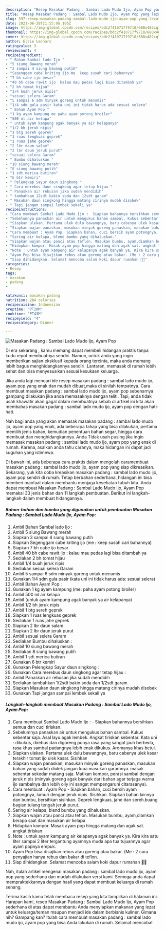```yaml
---
description: "Resep Masakan Padang : Sambal Lado Mudo Ijo, Ayam Pop yang lezat dan Mudah Dibuat"
title: "Resep Masakan Padang : Sambal Lado Mudo Ijo, Ayam Pop yang lezat dan Mudah Dibuat"
slug: 597-resep-masakan-padang-sambal-lado-mudo-ijo-ayam-pop-yang-lezat-dan-mudah-dibuat
date: 2021-06-28T21:55:06.105Z
image: https://img-global.cpcdn.com/recipes/bdc2f410717f9710/680x482cq70/masakan-padang-sambal-lado-mudo-ijo-ayam-pop-foto-resep-utama.jpg
thumbnail: https://img-global.cpcdn.com/recipes/bdc2f410717f9710/680x482cq70/masakan-padang-sambal-lado-mudo-ijo-ayam-pop-foto-resep-utama.jpg
cover: https://img-global.cpcdn.com/recipes/bdc2f410717f9710/680x482cq70/masakan-padang-sambal-lado-mudo-ijo-ayam-pop-foto-resep-utama.jpg
author: Elsie Leonard
ratingvalue: 3
reviewcount: 4
recipeingredient:
- " Bahan Sambal lado Ijo "
- "5 siung Bawang merah"
- "3 sampai 4 siung bawang putih"
- "Segenggam cabe kriting ijo me  keep susah cari bahannya"
- "7 bh cabe ijo besar"
- "40 bh cabe rawit ijo  kalau mau pedas lagi bisa ditambah ya"
- "2 bh tomat hijau"
- "1/4 buah jeruk nipis"
- "sesuai selera Garam"
- "5 sampai 6 sdm minyak goreng untuk menumis"
- "1/4 sdm gula pasir kata uni ini tidak harus ada sesuai selera"
- " Bahan Ayam Pop "
- "1 kg ayam kampung me paha ayam potong broiler"
- "500 ml air kelapa"
- " untuk ayam kampung agak banyak ya air kelapanya"
- "1/2 bh jeruk nipis"
- "1 btg sereh geprek"
- "1 ruas lengkuas geprek"
- "1 ruas jahe geprek"
- "2 lbr daun salam"
- "2 lbr daun jeruk purut"
- "sesuai selera Garam"
- " Bumbu dihaluskan "
- "10 siung bawang merah"
- "8 siung bawang putih"
- "1 sdt merica butiran"
- "6 btr kemiri"
- " Pelengkap Sayur daun singkong "
- " Cara merebus daun singkong agar tetap hijau "
- " Panaskan air rebusan jika sudah mendidih"
- " tambahkan 12sdt bakin soda dan 12sdt garam"
- " Masukan daun singkong hingga matang cirinya mudah disobek"
- " Tapi jangan sampai lembek sekali ya"
recipeinstructions:
- "Cara membuat Sambal Lado Mudo Ijo :  Siapkan bahannya bersihkan semua dan cuci tiriskan."
- "Sebelumnya panaskan air untuk mengukus bahan sambal. Kukus sebentar saja. Asal layu agak lembek. Angkat tiriskan sebentar. Kata uni : dikukus, direbus dan digoreng punya rasa yang sangat jauh berbeda, rasa khas sambal padangnya lebih enak dikukus. Aromanya khas betul."
- "Siapkan ulekan. Pertama ulek dulu bawangnya, baru cabenya ulek kasar terakhir tomat ijo ulek kasar. Sisihkan"
- "Siapkan wajan panaskan, masukan minyak goreng panaskan, masukan bahan yang sudah diulek jangan lupa masukan garamnya. masak sebentar sekedar matang saja. Matikan kompor, perasi sambal dengan jeruk nipis (minyak goreng agak banyak dari bahan agar terjaga warna ijo sambalnya dan lebih oily ini sangat mempengaruhi citarasanya)."
- "Cara membuat : Ayam Pop  Siapkan bahan, cuci bersih ayam potongnya, lumuri dengan jeruk nipis. Sisihkan. Siapkan bahan lainnya dan bumbu, bersihkan sisihkan. Geprek lengkuas, jahe dan sereh.buang bagian tulang tengah jeruk purut."
- "Saring air kelapa, blend bumbu yang dihaluskan."
- "Siapkan wajan atau panci atau teflon. Masukan bumbu, ayam,diamkan berapa saat dan masukan air kelapa."
- "Hidupkan kompor. Masak ayam pop hingga matang dan agak sat. angkat tiriskan"
- "Note : untuk ayam kampung air kelapanya agak banyak ya. Kira kira satu liter sampai 2 liter tergantung ayamnya muda apa tua tujuannya agar ayam popnya empuk."
- "Ayam Pop bisa disajikan rebus atau goreng atau bakar. (Me : 2 cara penyajian hanya rebus dan bakar di teflon."
- "Siap dihidangkan. Selamat mencoba salam koki dapur rumahan 👩‍🍳"
categories:
- Resep
tags:
- masakan
- padang
- 

katakunci: masakan padang  
nutrition: 284 calories
recipecuisine: Indonesian
preptime: "PT20M"
cooktime: "PT43M"
recipeyield: "4"
recipecategory: Dinner

---
```



![Masakan Padang : Sambal Lado Mudo Ijo, Ayam Pop](https://img-global.cpcdn.com/recipes/bdc2f410717f9710/680x482cq70/masakan-padang-sambal-lado-mudo-ijo-ayam-pop-foto-resep-utama.jpg)

Di era  sekarang , kamu memang dapat membeli hidangan praktis tanpa kudu repot membuatnya sendiri. Namun, untuk anda yang ingin memberikan sajian eksklusif kepada orang tercinta, maka anda memang lebih bagus menghidangkannya sendiri. Lantaran, memasak di rumah lebih sehat dan bisa menyesuaikan sesuai kesukaan keluarga.

Jika anda lagi mencari ide resep masakan padang : sambal lado mudo ijo, ayam pop yang enak dan mudah dibuat,maka di sinilah tempatnya. Cara membuat masakan padang : sambal lado mudo ijo, ayam pop  sebenarnya gampang dilakukan jika anda memasaknya dengan teliti. Tapi, anda tidak usah khawatir akan gagal dalam membuatnya 
sebab di artikel ini kita akan membahas masakan padang : sambal lado mudo ijo, ayam pop dengan hati-hati.  



Nah bagi anda yang akan memasak masakan padang : sambal lado mudo ijo, ayam pop yang enak, ada beberapa tahap yang bisa dilakukan, pertama memilih jenis bahan, kemudian penentuan bahan segar, hingga cara membuat dan menghidangkannya. Anda Tidak usah pusing jika ingin memasak masakan padang : sambal lado mudo ijo, ayam pop yang enak di rumah. Karena, asalkan anda  tahu caranya, maka hidangan ini dapat jadi suguhan yang istimewa.

Di bawah ini, ada beberapa cara praktis  dalam mengolah caramembuat masakan padang : sambal lado mudo ijo, ayam pop yang siap dikreasikan. Sekarang, yuk kita coba kreasikan masakan padang : sambal lado mudo ijo, ayam pop sendiri di rumah. Tetap berbahan sederhana, hidangan ini bisa memberi manfaat dalam membantu menjaga kesehatan tubuh kita. Anda dapat membuat Masakan Padang : Sambal Lado Mudo Ijo, Ayam Pop memakai 33 jenis bahan dan 11 langkah pembuatan. Berikut ini langkah-langkah dalam membuat hidangannya.

<!--inarticleads1-->

##### Bahan-bahan dan bumbu yang digunakan untuk pembuatan Masakan Padang : Sambal Lado Mudo Ijo, Ayam Pop:

1. Ambil  Bahan Sambal lado Ijo :
1. Ambil 5 siung Bawang merah
1. Siapkan 3 sampai 4 siung bawang putih
1. Siapkan Segenggam cabe kriting ijo (me : keep susah cari bahannya)
1. Siapkan 7 bh cabe ijo besar
1. Ambil 40 bh cabe rawit ijo : kalau mau pedas lagi bisa ditambah ya
1. Sediakan 2 bh tomat hijau
1. Ambil 1/4 buah jeruk nipis
1. Sediakan sesuai selera Garam
1. Ambil 5 sampai 6 sdm minyak goreng untuk menumis
1. Gunakan 1/4 sdm gula pasir (kata uni ini tidak harus ada: sesuai selera)
1. Ambil  Bahan Ayam Pop :
1. Gunakan 1 kg ayam kampung (me: paha ayam potong broiler)
1. Ambil 500 ml air kelapa
1. Ambil  (untuk ayam kampung agak banyak ya air kelapanya)
1. Ambil 1/2 bh jeruk nipis
1. Ambil 1 btg sereh geprek
1. Siapkan 1 ruas lengkuas geprek
1. Sediakan 1 ruas jahe geprek
1. Siapkan 2 lbr daun salam
1. Siapkan 2 lbr daun jeruk purut
1. Ambil sesuai selera Garam
1. Sediakan  Bumbu dihaluskan :
1. Ambil 10 siung bawang merah
1. Sediakan 8 siung bawang putih
1. Ambil 1 sdt merica butiran
1. Gunakan 6 btr kemiri
1. Gunakan  Pelengkap Sayur daun singkong :
1. Gunakan  Cara merebus daun singkong agar tetap hijau :
1. Ambil  Panaskan air rebusan jika sudah mendidih
1. Sediakan  tambahkan 1/2sdt bakin soda dan 1/2sdt garam
1. Siapkan  Masukan daun singkong hingga matang cirinya mudah disobek
1. Gunakan  Tapi jangan sampai lembek sekali ya




<!--inarticleads2-->

##### Langkah-langkah membuat Masakan Padang : Sambal Lado Mudo Ijo, Ayam Pop:

1. Cara membuat Sambal Lado Mudo Ijo :  - Siapkan bahannya bersihkan semua dan cuci tiriskan.
1. Sebelumnya panaskan air untuk mengukus bahan sambal. Kukus sebentar saja. Asal layu agak lembek. Angkat tiriskan sebentar. Kata uni : dikukus, direbus dan digoreng punya rasa yang sangat jauh berbeda, rasa khas sambal padangnya lebih enak dikukus. Aromanya khas betul.
1. Siapkan ulekan. Pertama ulek dulu bawangnya, baru cabenya ulek kasar terakhir tomat ijo ulek kasar. Sisihkan
1. Siapkan wajan panaskan, masukan minyak goreng panaskan, masukan bahan yang sudah diulek jangan lupa masukan garamnya. masak sebentar sekedar matang saja. Matikan kompor, perasi sambal dengan jeruk nipis (minyak goreng agak banyak dari bahan agar terjaga warna ijo sambalnya dan lebih oily ini sangat mempengaruhi citarasanya).
1. Cara membuat : Ayam Pop  - Siapkan bahan, cuci bersih ayam potongnya, lumuri dengan jeruk nipis. Sisihkan. Siapkan bahan lainnya dan bumbu, bersihkan sisihkan. Geprek lengkuas, jahe dan sereh.buang bagian tulang tengah jeruk purut.
1. Saring air kelapa, blend bumbu yang dihaluskan.
1. Siapkan wajan atau panci atau teflon. Masukan bumbu, ayam,diamkan berapa saat dan masukan air kelapa.
1. Hidupkan kompor. Masak ayam pop hingga matang dan agak sat. angkat tiriskan
1. Note : untuk ayam kampung air kelapanya agak banyak ya. Kira kira satu liter sampai 2 liter tergantung ayamnya muda apa tua tujuannya agar ayam popnya empuk.
1. Ayam Pop bisa disajikan rebus atau goreng atau bakar. (Me : 2 cara penyajian hanya rebus dan bakar di teflon.
1. Siap dihidangkan. Selamat mencoba salam koki dapur rumahan 👩‍🍳




Nah, itulah artikel mengenai  masakan padang : sambal lado mudo ijo, ayam pop  yang sederhana dan mudah dilakukan versi kami. Semoga anda dapat mempraktekkannya dengan hasil yang dapat membuat keluarga di rumah senang. 

Terima kasih kamu telah membaca resep yang kita tampilkan di halaman ini. Harapan kami, resep  Masakan Padang : Sambal Lado Mudo Ijo, Ayam Pop sederhana di atas dapat membantu Anda menyiapkan makanan yang lezat untuk keluarga/teman maupun menjadi ide dalam berbisnis kuliner. Gimana nih? Gampang kan? Itulah cara membuat masakan padang : sambal lado mudo ijo, ayam pop yang bisa Anda lakukan di rumah. Selamat mencoba!


